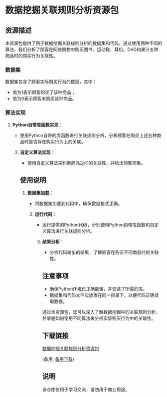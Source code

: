 # 数据挖掘关联规则分析资源包

## 资源描述

本资源包提供了用于数据挖掘关联规则分析的数据集和代码。通过使用两种不同的算法，我们分析了顾客在网络购物中购买图书、运动鞋、耳机、DVD和果汁五种商品时的购买行为关联性。

### 数据集

数据集包含了顾客实际购买行为的数据，其中：
- 值为1表示顾客购买了该种商品；
- 值为0表示顾客未购买该种商品。

### 算法实现

1. **Python自带库函数实现**：
   - 使用Python自带的库函数进行关联规则分析，分析顾客在购买上述五种商品时是否存在购买行为上的关联。

   2. **自定义算法实现**：
      - 使用自定义算法来判断商品之间的关联性，并给出频繁项集。

      ## 使用说明

      1. **数据集加载**：
         - 将数据集加载到代码中，确保数据格式正确。

         2. **运行代码**：
            - 运行提供的Python代码，分别使用Python自带库函数和自定义算法进行关联规则分析。

            3. **结果分析**：
               - 分析代码输出的结果，了解顾客在购买不同商品时的关联性。

               ## 注意事项

               - 确保Python环境已正确配置，并安装了所需的库。
               - 数据集和代码文件应放置在同一目录下，以便代码正确读取数据。

               通过本资源包，您可以深入了解数据挖掘中的关联规则分析，并掌握如何使用不同算法来分析实际购买行为中的关联性。

               ## 下载链接
               [数据挖掘关联规则分析资源包](https://pan.quark.cn/s/534baef0e2a9) 

               (备用: [备用下载](https://pan.baidu.com/s/1CSoF4k4EIIhYo8Cs8SkMPA?pwd=1234))

               ## 说明

               该仓库仅用于学习交流，请勿用于商业用途。
